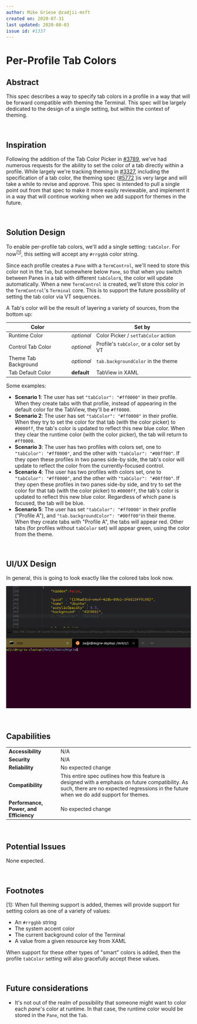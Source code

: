 ```yaml
---
author: Mike Griese @zadjii-msft
created on: 2020-07-31
last updated: 2020-08-03
issue id: #1337
---
```

# Per-Profile Tab Colors

## Abstract

This spec describes a way to specify tab colors in a profile in a way that will
be forward compatible with theming the Terminal. This spec will be largely
dedicated to the design of a single setting, but within the context of theming.

<br>

## Inspiration

Following the addition of the Tab Color Picker in [#3789], we've had numerous
requests for the ability to set the color of a tab directly within a profile.
While largely we're tracking theming in [#3327], including the specification of
a tab color, the theming spec ([#5772] )is very large and will take a while to
revise and approve. This spec is intended to pull a single point out from that
spec to make it more easily reviewable, and implement it in a way that will
continue working when we add support for themes in the future.

<br>

## Solution Design

To enable per-profile tab colors, we'll add a single setting: `tabColor`. For
now<sup>[[1](#user-content-footnote-1)]</sup>, this setting will accept any
`#rrggbb` color string.

Since each profile creates a `Pane` with a `TermControl`, we'll need to store
this color not in the `Tab`, but somewhere below `Pane`, so that when you switch
between Panes in a tab with different `tabColor`s, the color will update
automatically. When a new `TermControl` is created, we'll store this color in the
`TermControl`'s `Terminal` core. This is to support the future possibility of
setting the tab color via VT sequences.

A Tab's color will be the result of layering a variety of sources, from the bottom up:

Color | | Set by
-- | -- | --
Runtime Color | _optional_ |Color Picker / `setTabColor` action
Control Tab Color | _optional_ | Profile's `tabColor`, or a color set by VT
Theme Tab Background | _optional_ | `tab.backgroundColor` in the theme
Tab Default Color | **default** | TabView in XAML

Some examples:
* **Scenario 1**: The user has set `"tabColor": "#ff0000"` in their profile.
  When they create tabs with that profile, instead of appearing in the default
  color for the TabView, they'll be `#ff0000`.
* **Scenario 2**: The user has set `"tabColor": "#ff0000"` in their profile.
  When they try to set the color for that tab (with the color picker) to
  `#0000ff`, the tab's color is updated to reflect this new blue color. When
  they clear the runtime color (with the color picker), the tab will return to
  `#ff0000`.
* **Scenario 3**: The user has two profiles with colors set, one to `"tabColor":
  "#ff0000"`, and the other with `"tabColor": "#00ff00"`. If they open these
  profiles in two panes side-by side, the tab's color will update to reflect the
  color from the currently-focused control.
* **Scenario 4**: The user has two profiles with colors set, one to `"tabColor":
  "#ff0000"`, and the other with `"tabColor": "#00ff00"`. If they open these
  profiles in two panes side-by side, and try to set the color for that tab
  (with the color picker) to `#0000ff`, the tab's color is updated to reflect
  this new blue color. Regardless of which pane is focused, the tab will be
  blue.
* **Scenario 5**: The user has set `"tabColor": "#ff0000"` in their profile
  ("Profile A"), and `"tab.backgroundColor": "#00ff00"`in their theme. When they
  create tabs with "Profile A", the tabs will appear red. Other tabs (for
  profiles without `tabColor` set) will appear green, using the color from the
  theme.

<br>

## UI/UX Design

In general, this is going to look exactly like the colored tabs look now.

![preview](profile-tabColor-000.gif)

<br>

## Capabilities

<table>
<tr>
<td><strong>Accessibility</strong></td>
<td>
N/A
</td>
</tr>
<tr>
<td><strong>Security</strong></td>
<td>
N/A
</td>
</tr>
<tr>
<td><strong>Reliability</strong></td>
<td>
No expected change
</td>
</tr>
<tr>
<td><strong>Compatibility</strong></td>
<td>
This entire spec outlines how this feature is designed with a emphasis on future
compatibility. As such, there are no expected regressions in the future when we
do add support for themes.
</td>
</tr>
<tr>
<td><strong>Performance, Power, and Efficiency</strong></td>
<td>
No expected change
</td>
</tr>
</table>

<br>

## Potential Issues

None expected.

<br>

## Footnotes

<a id="footnote-1"><a>[1]: When full theming support is added, themes will
provide support for setting colors as one of a variety of values:

  * An `#rrggbb` string
  * The system accent color
  * The current background color of the Terminal
  * A value from a given resource key from XAML

When support for these other types of "smart" colors is added, then the profile
`tabColor` setting will also gracefully accept these values.

<br>

## Future considerations

* It's not out of the realm of possibility that someone might want to color each
  _pane_'s color at runtime. In that case, the runtime color would be stored in
  the `Pane`, not the `Tab`.



<!-- Footnotes -->

[#1337]: https://github.com/microsoft/terminal/issues/1337
[#3789]: https://github.com/microsoft/terminal/issues/3789
[#3327]: https://github.com/microsoft/terminal/issues/3327
[#5772]: https://github.com/microsoft/terminal/pull/5772
